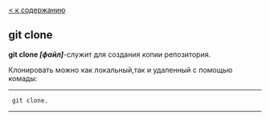 [< к содержанию](./readme.md)

## git clone

**git clone *[файл]***-служит для создания копии репозитория.

Клонировать можно как локальный,так и удаленный с помощью комады:


---
     git clone.
---

